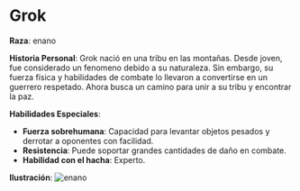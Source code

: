 # Grok
**Raza**: enano

**Historia Personal**: Grok nació en una tribu en las montañas. Desde joven, fue considerado un fenomeno debido a su naturaleza. Sin embargo, su fuerza física y habilidades de combate lo llevaron a convertirse en un guerrero respetado. Ahora busca un camino para unir a su tribu y encontrar la paz.

**Habilidades Especiales**: 
- **Fuerza sobrehumana**: Capacidad para levantar objetos pesados y derrotar a oponentes con facilidad.
- **Resistencia**: Puede soportar grandes cantidades de daño en combate.
- **Habilidad con el hacha**: Experto.


**Ilustración**: ![enano](https://us.123rf.com/450wm/goodlighthunting/goodlighthunting2109/goodlighthunting210900396/174383125-personaje-enano-de-fantas%C3%ADa-con-armadura-y-sosteniendo-un-hacha-de-batalla-grande-ilustraci%C3%B3n-3d.jpg?ver=6)

